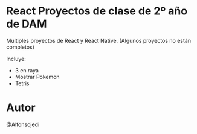 # React Proyectos de clase de 2º año de DAM
Multiples proyectos de React y React Native.
(Algunos proyectos no están completos)

Incluye:
  - 3 en raya
  - Mostrar Pokemon
  - Tetris
# Autor
@Alfonsojedi
